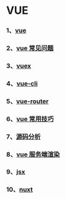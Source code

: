 # VUE

### 1、[vue](/VUE/vue)

### 2、[vue 常见问题](/VUE/vue常见问题)

### 3、[vuex](/VUE/vuex)

### 4、[vue-cli](/VUE/vue-cli)

### 5、[vue-router](/VUE/vue-router)

### 6、[vue 常用技巧](/VUE/vue常用技巧)

### 7、[源码分析](/VUE/vue源码分析)

### 8、[vue 服务端渲染](/VUE/vue服务端渲染)

### 9、[jsx](/VUE/jsx)

### 10、[nuxt](/VUE/nuxt)
